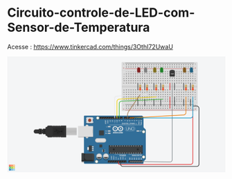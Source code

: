 # Circuito-controle-de-LED-com-Sensor-de-Temperatura

Acesse :   https://www.tinkercad.com/things/3OthI72UwaU 


![Arduino](circuito_LED_sensor.png)
